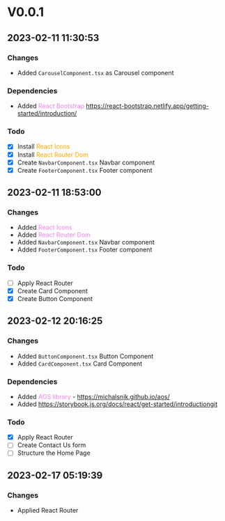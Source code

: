# V0.0.1

## 2023-02-11 11:30:53

### Changes

- Added `CarouselComponent.tsx` as Carousel component

### Dependencies

- Added <span style="color:violet">React Bootstrap</span>  https://react-bootstrap.netlify.app/getting-started/introduction/

### Todo

- [x] Install <span style="color:orange">React Icons</span>
- [x] Install <span style="color:orange">React Router Dom</span>
- [x] Create `NavbarComponent.tsx` Navbar component 
- [x] Create `FooterComponent.tsx` Footer component

## 2023-02-11 18:53:00

### Changes

- Added <span style="color:violet">React Icons</span>
- Added <span style="color:violet">React Router Dom</span>
- Added `NavbarComponent.tsx` Navbar component 
- Added `FooterComponent.tsx` Footer component

### Todo

- [ ] Apply React Router
- [x] Create Card Component
- [x] Create Button Component

## 2023-02-12 20:16:25

### Changes

- Added `ButtonComponent.tsx` Button Component
- Added `CardComponent.tsx` Card Component

### Dependencies

- Added <span style="color:violet">AOS library</span> - https://michalsnik.github.io/aos/
- Added <span style="color:violet">https://storybook.js.org/docs/react/get-started/introductiongit</span>

### Todo

- [x] Apply React Router
- [ ] Create Contact Us form
- [ ] Structure the Home Page

## 2023-02-17 05:19:39

### Changes

- Applied React Router




